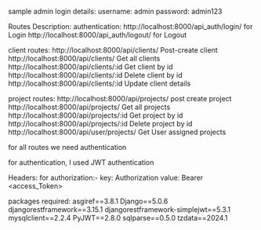 sample admin login details:
username: admin
password: admin123

Routes Description:
authentication:
  http://localhost:8000/api_auth/login/ for Login 
  http://localhost:8000/api_auth/logout/ for Logout

client routes:
  http://localhost:8000/api/clients/  Post-create client
  http://localhost:8000/api/clients/  Get all clients
  http://localhost:8000/api/clients/:id  Get client by id
  http://localhost:8000/api/clients/:id  Delete client by id
  http://localhost:8000/api/clients/:id  Update client details
  
project routes:
  http://localhost:8000/api/projects/  post create project
  http://localhost:8000/api/projects/  Get all projects
  http://localhost:8000/api/projects/:id  Get project by id
  http://localhost:8000/api/projects/:id  Delete project by id
  http://localhost:8000/api/user/projects/ Get User assigned projects


for all routes we need authentication

for authentication, I used JWT authentication 


Headers:
for authorization:-
  key: Authorization
  value: Bearer <access_Token>
  
packages required:
asgiref==3.8.1
Django==5.0.6
djangorestframework==3.15.1
djangorestframework-simplejwt==5.3.1
mysqlclient==2.2.4
PyJWT==2.8.0
sqlparse==0.5.0
tzdata==2024.1

